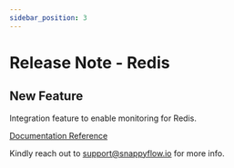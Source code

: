 ```yaml
---
sidebar_position: 3 
---
```

# Release Note - Redis 

## New Feature

Integration feature to enable monitoring for Redis.

[Documentation Reference](/docs/selfhosted-lite/Integrations/redis/overview)

Kindly reach out to [support@snappyflow.io](mailto:support@snappyflow.io) for more info.

